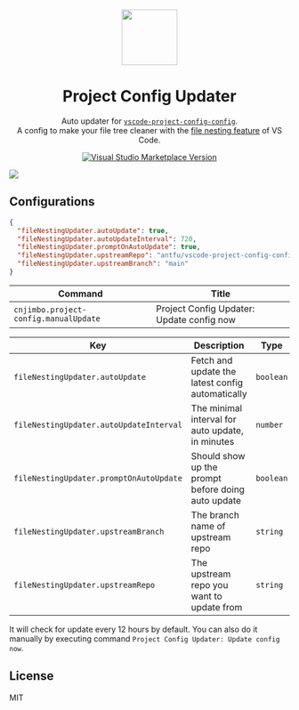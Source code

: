 <br>

<p align="center">
<img src="https://raw.githubusercontent.com/antfu/vscode-project-config-config/main/extension/res/logo.png" style="width:100px;" />
</p>

<h1 align="center">Project Config Updater</h1>

<p align="center">
Auto updater for <a href="https://github.com/open-dmsrs/vscode-project-config-updater" target="_blank"><code>vscode-project-config-config</code></a>.<br>
A config to make your file tree cleaner with the <a href="https://code.visualstudio.com/updates/v1_64#_explorer-project-config">file nesting feature</a> of VS Code.</a>
</p>

<p align="center">
<a href="https://marketplace.visualstudio.com/items?itemName=cnjimbo.project-config" target="__blank"><img src="https://img.shields.io/visual-studio-marketplace/v/cnjimbo.project-config.svg?color=blue&amp;label=VS%20Code%20Marketplace&logo=visual-studio-code" alt="Visual Studio Marketplace Version" /></a>
</p>

![](https://user-images.githubusercontent.com/11247099/157142238-b00deecb-8d56-424f-9b20-ef6a6f5ddf99.png)

## Configurations

```json
{
  "fileNestingUpdater.autoUpdate": true,
  "fileNestingUpdater.autoUpdateInterval": 720,
  "fileNestingUpdater.promptOnAutoUpdate": true,
  "fileNestingUpdater.upstreamRepo": "antfu/vscode-project-config-config",
  "fileNestingUpdater.upstreamBranch": "main"
}
```

<!-- commands -->

| Command                               | Title                                     |
| ------------------------------------- | ----------------------------------------- |
| `cnjimbo.project-config.manualUpdate` | Project Config Updater: Update config now |

<!-- commands -->

<!-- configs -->

| Key                                     | Description                                        | Type      | Default                                |
| --------------------------------------- | -------------------------------------------------- | --------- | -------------------------------------- |
| `fileNestingUpdater.autoUpdate`         | Fetch and update the latest config automatically   | `boolean` | `true`                                 |
| `fileNestingUpdater.autoUpdateInterval` | The minimal interval for auto update, in minutes   | `number`  | `4320`                                 |
| `fileNestingUpdater.promptOnAutoUpdate` | Should show up the prompt before doing auto update | `boolean` | `true`                                 |
| `fileNestingUpdater.upstreamBranch`     | The branch name of upstream repo                   | `string`  | `"main"`                               |
| `fileNestingUpdater.upstreamRepo`       | The upstream repo you want to update from          | `string`  | `"antfu/vscode-project-config-config"` |

<!-- configs -->

It will check for update every 12 hours by default. You can also do it manually by executing command `Project Config Updater: Update config now`.

## License

MIT
